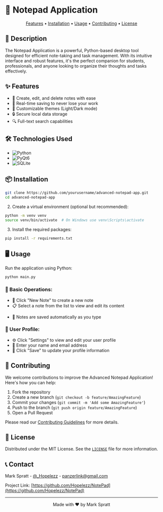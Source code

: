 # 📝 Notepad Application

<!-- <p align="center">
  <img src="path/to/your/logo.png" alt="Notepad Logo" width="200"/>
</p> -->

<p align="center">
  <a href="#features">Features</a> •
  <a href="#installation">Installation</a> •
  <a href="#usage">Usage</a> •
  <a href="#contributing">Contributing</a> •
  <a href="#license">License</a>
</p>

## 🚀 Description

The Notepad Application is a powerful, Python-based desktop tool designed for efficient note-taking and task management. With its intuitive interface and robust features, it's the perfect companion for students, professionals, and anyone looking to organize their thoughts and tasks effectively.

## ✨ Features

- 📄 Create, edit, and delete notes with ease
- 💾 Real-time saving to never lose your work
- 🎨 Customizable themes (Light/Dark mode)
- 🔒 Secure local data storage
- 🔍 Full-text search capabilities

## 🛠️ Technologies Used

- ![Python](https://img.shields.io/badge/Python-3.x-blue?style=flat-square&logo=python)
- ![PyQt6](https://img.shields.io/badge/PyQt-6-green?style=flat-square&logo=qt)
- ![SQLite](https://img.shields.io/badge/SQLite-3-blue?style=flat-square&logo=sqlite)

## 📦 Installation

```bash
git clone https://github.com/yourusername/advanced-notepad-app.git
cd advanced-notepad-app
```

2. Create a virtual environment (optional but recommended):
```bash
python -m venv venv
source venv/bin/activate  # On Windows use venv\Scripts\activate
```

3. Install the required packages:
```bash
pip install -r requirements.txt
```

## 🖥️ Usage

Run the application using Python:

```bash
python main.py
```

### 🔧 Basic Operations:
- 📝 Click "New Note" to create a new note
- 📋 Select a note from the list to view and edit its content
<!-- - ✏️ Use the rich text editor to modify note content -->
- 💾 Notes are saved automatically as you type

### 👤 User Profile:
- ⚙️ Click "Settings" to view and edit your user profile
- 📧 Enter your name and email address
- 💾 Click "Save" to update your profile information

## 🤝 Contributing

We welcome contributions to improve the Advanced Notepad Application! Here's how you can help:

1. Fork the repository
2. Create a new branch (`git checkout -b feature/AmazingFeature`)
3. Commit your changes (`git commit -m 'Add some AmazingFeature'`)
4. Push to the branch (`git push origin feature/AmazingFeature`)
5. Open a Pull Request

Please read our [Contributing Guidelines](CONTRIBUTING.md) for more details.

## 📄 License

Distributed under the MIT License. See the [`LICENSE`](LICENSE) file for more information.

## 📞 Contact

Mark Spratt - [@_Hopelezz](https://x.com/_Hopelezz) - panzerlink@gmail.com

Project Link: [https://github.com/Hopelezz/NotePad](https://github.com/Hopelezz/NotePad)

---

<p align="center">
  Made with ❤️ by Mark Spratt
</p>